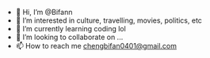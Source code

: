 - 👋 Hi, I’m @Bifann
- 👀 I’m interested in culture, travelling, movies, politics, etc
- 🌱 I’m currently learning coding lol
- 💞️ I’m looking to collaborate on ...
- 📫 How to reach me chengbifan0401@gmail.com

<!---
Bifann/Bifann is a ✨ special ✨ repository because its `README.md` (this file) appears on your GitHub profile.
You can click the Preview link to take a look at your changes.
--->
